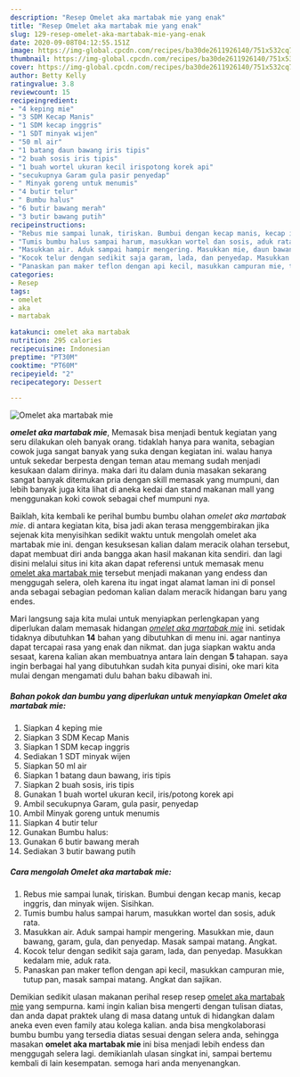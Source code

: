 ```yaml
---
description: "Resep Omelet aka martabak mie yang enak"
title: "Resep Omelet aka martabak mie yang enak"
slug: 129-resep-omelet-aka-martabak-mie-yang-enak
date: 2020-09-08T04:12:55.151Z
image: https://img-global.cpcdn.com/recipes/ba30de2611926140/751x532cq70/omelet-aka-martabak-mie-foto-resep-utama.jpg
thumbnail: https://img-global.cpcdn.com/recipes/ba30de2611926140/751x532cq70/omelet-aka-martabak-mie-foto-resep-utama.jpg
cover: https://img-global.cpcdn.com/recipes/ba30de2611926140/751x532cq70/omelet-aka-martabak-mie-foto-resep-utama.jpg
author: Betty Kelly
ratingvalue: 3.8
reviewcount: 15
recipeingredient:
- "4 keping mie"
- "3 SDM Kecap Manis"
- "1 SDM kecap inggris"
- "1 SDT minyak wijen"
- "50 ml air"
- "1 batang daun bawang iris tipis"
- "2 buah sosis iris tipis"
- "1 buah wortel ukuran kecil irispotong korek api"
- "secukupnya Garam gula pasir penyedap"
- " Minyak goreng untuk menumis"
- "4 butir telur"
- " Bumbu halus"
- "6 butir bawang merah"
- "3 butir bawang putih"
recipeinstructions:
- "Rebus mie sampai lunak, tiriskan. Bumbui dengan kecap manis, kecap inggris, dan minyak wijen. Sisihkan."
- "Tumis bumbu halus sampai harum, masukkan wortel dan sosis, aduk rata."
- "Masukkan air. Aduk sampai hampir mengering. Masukkan mie, daun bawang, garam, gula, dan penyedap. Masak sampai matang. Angkat."
- "Kocok telur dengan sedikit saja garam, lada, dan penyedap. Masukkan kedalam mie, aduk rata."
- "Panaskan pan maker teflon dengan api kecil, masukkan campuran mie, tutup pan, masak sampai matang. Angkat dan sajikan."
categories:
- Resep
tags:
- omelet
- aka
- martabak

katakunci: omelet aka martabak 
nutrition: 295 calories
recipecuisine: Indonesian
preptime: "PT30M"
cooktime: "PT60M"
recipeyield: "2"
recipecategory: Dessert

---
```



![Omelet aka martabak mie](https://img-global.cpcdn.com/recipes/ba30de2611926140/751x532cq70/omelet-aka-martabak-mie-foto-resep-utama.jpg)

<b><i>omelet aka martabak mie</i></b>, Memasak bisa menjadi bentuk kegiatan yang seru dilakukan oleh banyak orang. tidaklah hanya para wanita, sebagian cowok juga sangat banyak yang suka dengan kegiatan ini. walau hanya untuk sekedar berpesta dengan teman atau memang sudah menjadi kesukaan dalam dirinya. maka dari itu dalam dunia masakan sekarang sangat banyak ditemukan pria dengan skill memasak yang mumpuni, dan lebih banyak juga kita lihat di aneka kedai dan stand makanan mall yang menggunakan koki cowok sebagai chef mumpuni nya.



Baiklah, kita kembali ke perihal bumbu bumbu olahan <i>omelet aka martabak mie</i>. di antara kegiatan kita, bisa jadi akan terasa menggembirakan jika sejenak kita menyisihkan sedikit waktu untuk mengolah omelet aka martabak mie ini. dengan kesuksesan kalian dalam meracik olahan tersebut, dapat membuat diri anda bangga akan hasil makanan kita sendiri. dan lagi disini melalui situs ini kita akan dapat referensi untuk memasak menu <u>omelet aka martabak mie</u> tersebut menjadi makanan yang endess dan menggugah selera, oleh karena itu ingat ingat alamat laman ini di ponsel anda sebagai sebagian pedoman kalian dalam meracik hidangan baru yang endes.


Mari langsung saja kita mulai untuk menyiapkan perlengkapan yang diperlukan dalam memasak hidangan <u><i>omelet aka martabak mie</i></u> ini. setidak tidaknya dibutuhkan <b>14</b> bahan yang dibutuhkan di menu ini. agar nantinya dapat tercapai rasa yang enak dan nikmat. dan juga siapkan waktu anda sesaat, karena kalian akan membuatnya antara lain dengan <b>5</b> tahapan. saya ingin berbagai hal yang dibutuhkan sudah kita punyai disini, oke mari kita mulai dengan mengamati dulu bahan baku dibawah ini.

<!--inarticleads1-->

##### Bahan pokok dan bumbu yang diperlukan untuk menyiapkan Omelet aka martabak mie:

1. Siapkan 4 keping mie
1. Siapkan 3 SDM Kecap Manis
1. Siapkan 1 SDM kecap inggris
1. Sediakan 1 SDT minyak wijen
1. Siapkan 50 ml air
1. Siapkan 1 batang daun bawang, iris tipis
1. Siapkan 2 buah sosis, iris tipis
1. Gunakan 1 buah wortel ukuran kecil, iris/potong korek api
1. Ambil secukupnya Garam, gula pasir, penyedap
1. Ambil  Minyak goreng untuk menumis
1. Siapkan 4 butir telur
1. Gunakan  Bumbu halus:
1. Gunakan 6 butir bawang merah
1. Sediakan 3 butir bawang putih




<!--inarticleads2-->

##### Cara mengolah Omelet aka martabak mie:

1. Rebus mie sampai lunak, tiriskan. Bumbui dengan kecap manis, kecap inggris, dan minyak wijen. Sisihkan.
1. Tumis bumbu halus sampai harum, masukkan wortel dan sosis, aduk rata.
1. Masukkan air. Aduk sampai hampir mengering. Masukkan mie, daun bawang, garam, gula, dan penyedap. Masak sampai matang. Angkat.
1. Kocok telur dengan sedikit saja garam, lada, dan penyedap. Masukkan kedalam mie, aduk rata.
1. Panaskan pan maker teflon dengan api kecil, masukkan campuran mie, tutup pan, masak sampai matang. Angkat dan sajikan.




Demikian sedikit ulasan makanan perihal resep resep <u>omelet aka martabak mie</u> yang sempurna. kami ingin kalian bisa mengerti dengan tulisan diatas, dan anda dapat praktek ulang di masa datang untuk di hidangkan dalam aneka even even family atau kolega kalian. anda bisa mengkolaborasi bumbu bumbu yang tersedia diatas sesuai dengan selera anda, sehingga masakan <b>omelet aka martabak mie</b> ini bisa menjadi lebih endess dan menggugah selera lagi. demikianlah ulasan singkat ini, sampai bertemu kembali di lain kesempatan. semoga hari anda menyenangkan.
